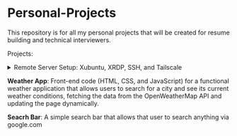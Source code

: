 # Personal-Projects
This repository is for all my personal projects that will be created for resume building and technical interviewers.

Projects:
<details> 
  <summary>Remote Server Setup: Xubuntu, XRDP, SSH, and Tailscale</summary>
  
# Comprehensive Remote Server Setup: Xubuntu, XRDP, SSH, and Tailscale

This comprehensive guide covers the entire process of setting up a remote Xubuntu server, enabling secure SSH and RDP access both locally and externally using Tailscale. It includes specific troubleshooting steps for common graphical environment issues with XRDP.

## Table of Contents

1.  [Overview & Planning](#1-overview--planning)
2.  [Server OS Installation (Xubuntu Server)](#2-server-os-installation-xubuntu-server)
    * [Initial SSH Access during Installation](#initial-ssh-access-during-installation)
3.  [Basic Server Configuration](#3-basic-server-configuration)
    * [Update & Upgrade System](#update--upgrade-system)
    * [Install Xfce Desktop Environment](#install-xfce-desktop-environment)
4.  [Tailscale VPN Setup](#4-tailscale-vpn-setup)
    * [On the Xubuntu Server](#on-the-xubuntu-server)
    * [On the Client Machine (e.g., Debian Laptop)](#on-the-client-machine-eg-debian-laptop)
5.  [SSH Server Configuration](#5-ssh-server-configuration)
    * [Verify SSH Daemon Status](#verify-ssh-daemon-status)
    * [Configure SSH for Custom Port (Optional but Recommended)](#configure-ssh-for-custom-port-optional-but-recommended)
    * [Verify SSH Daemon Listening Ports](#verify-ssh-daemon-listening-ports)
6.  [XRDP (Remote Desktop) Installation & Configuration](#6-xrdp-remote-desktop-installation--configuration)
    * [Install XRDP](#install-xrdp)
    * [Configure User Session for Xfce](#configure-user-session-for-xfce)
    * [Modify XRDP Session Start Script](#modify-xrdp-session-start-script)
    * [XRDP Certificate Permissions Fix](#xrdp-certificate-permissions-fix)
    * [**Critical Fix: Using Xvfb Backend for Display**](#critical-fix-using-xvfb-backend-for-display)
7.  [Firewall Configuration (UFW)](#7-firewall-configuration-ufw)
8.  [Client-Side Setup (Remmina for RDP)](#8-client-side-setup-remmina-for-rdp)
9.  [Testing & Access](#9-testing--access)
    * [SSH Access](#ssh-access)
    * [RDP Access](#rdp-access)
10. [Troubleshooting Common Issues](#10-troubleshooting-common-issues)

---

## 1. Overview & Planning

This guide will walk you through setting up a dedicated Xubuntu server for remote access. We will use:

* **Xubuntu Server:** A lightweight, stable Linux distribution suitable for servers.

* **Xfce Desktop Environment:** A low-resource, graphical desktop environment for remote RDP access.

* **OpenSSH Server:** For secure command-line access.

* **XRDP:** For Remote Desktop Protocol (graphical) access.

* **Tailscale:** A zero-configuration VPN that creates a secure private network between your devices, allowing seamless access whether you are on the local network or across the internet.

## 2. Server OS Installation (Xubuntu Server)

Install Xubuntu Server on your hardware. During the installation process, pay attention to the following:

* **Network Configuration:** Configure your server's network settings (DHCP is usually fine for home use).

* **User Setup:** Create a standard user (e.g., `jw`) and set a strong password. You will use this user for both SSH and RDP.

* **Install OpenSSH server:** This is **critical** for remote command-line access. Ensure you select the option to install the OpenSSH server during the installation process.

### Initial SSH Access during Installation

Once the server finishes installing and reboots, you should be able to SSH into it from your local network (e.g., from your Debian laptop).

**On your Client Machine (e.g., Debian Laptop):**

1.  **Find your server's local IP address:** You can find this on your server by running `ip a` or checking your router's connected devices list. Let's assume it's `192.168.1.153`.

2.  **SSH into the server:**

    ```bash
    ssh your_username@192.168.1.153
    # e.g., ssh jw@192.168.1.153
    ```

    You will be prompted for your user password. If this works, your basic SSH setup is good. Keep this SSH session open for subsequent steps.

## 3. Basic Server Configuration

### Update & Upgrade System

Always start by ensuring your system is up-to-date.

**On your Xubuntu Server (via SSH):**

```bash
sudo apt update
sudo apt upgrade -y
sudo apt autoremove -y
```

Install Xfce Desktop Environment
If you installed Xubuntu Server, Xfce is likely already present. If you installed a minimal Ubuntu Server, install Xfce now.

On your Xubuntu Server (via SSH):

```bash
sudo apt install -y xubuntu-desktop
```
This package pulls in the full Xfce desktop experience.

# 4. Tailscale VPN Setup
Tailscale simplifies secure remote access by creating a private network over the internet.

On the Xubuntu Server
On your Xubuntu Server (via SSH):

Install Tailscale:

```bash

curl -fsSL [https://tailscale.com/install.sh](https://tailscale.com/install.sh) | sh
```
Authenticate Tailscale:

```bash

sudo tailscale up
```

This will output a unique URL (e.g., https://login.tailscale.com/a/a3761a801e006).

Copy this URL.

On your client machine (e.g., Debian laptop), open a web browser and paste the URL.

Follow the prompts to log in to your Tailscale account and authorize the server to join your Tailnet.

Verify Tailscale status:

```bash

sudo tailscale status
```
Note the Tailscale IP address assigned to your Xubuntu server (it will start with 100.). This is the IP you will use for remote access.

On the Client Machine (e.g., Debian Laptop)
On your Debian Laptop (in a new terminal, not your SSH session to the server):

Install Tailscale:

```bash

curl -fsSL [https://tailscale.com/install.sh](https://tailscale.com/install.sh) | sh
```
Authenticate Tailscale:

```bash

sudo tailscale up
```
This will also output a URL. Open it in your web browser and authorize your laptop.

Verify Tailscale status:

```bash

tailscale status
```
Confirm both your laptop and the Xubuntu server are listed as active in your Tailnet.

# 5. SSH Server Configuration
While SSH is typically installed with Xubuntu Server, you might have configured a custom port. Tailscale allows connections to any port open on the server, but it's good to verify SSH is listening correctly.

Verify SSH Daemon Status
On your Xubuntu Server (via SSH):

```bash

sudo systemctl status ssh
```
Ensure it shows Active: active (running). If not, start it:

```bash

sudo systemctl start ssh
sudo systemctl enable ssh
```
Configure SSH for Custom Port (Optional but Recommended)
If you wish to use a port other than the default 22 for SSH, configure it now.

On your Xubuntu Server (via SSH):

Edit sshd_config:

```bash

sudo nano /etc/ssh/sshd_config
```
Find the line #Port 22. Uncomment it (remove #) and change 22 to your desired port (e.g., 22022). You can also add another Port line if you want to listen on multiple ports.

```ini, TOML

Port 22022 # Your custom port
#Port 22   # Keep if you want default too
```
Save and exit (Ctrl+O, Enter, Ctrl+X).

Restart SSH service:

```bash

sudo systemctl restart ssh
```
Verify SSH Daemon Listening Ports
On your Xubuntu Server (via SSH):

```bash

sudo ss -tlpn | grep sshd
```
Look for lines like 0.0.0.0:22022 or 0.0.0.0:22 to confirm sshd is listening on the correct ports.

# 6. XRDP (Remote Desktop) Installation & Configuration
Install XRDP
On your Xubuntu Server (via SSH):

```bash

sudo apt install -y xrdp
```
Configure User Session for Xfce
Tell XRDP to explicitly start your Xfce session.

On your Xubuntu Server (via SSH):

Create/Edit ~/.xsession file:

```bash

echo "xfce4-session" > ~/.xsession
```
Make ~/.xsession executable:

```bash

chmod +x ~/.xsession
```
Modify XRDP Session Start Script
Ensure XRDP prioritizes running your .xsession file.

On your Xubuntu Server (via SSH):

Backup the original startwm.sh:

```bash

sudo cp /etc/xrdp/startwm.sh /etc/xrdp/startwm.sh.bak
```
Edit startwm.sh:

```bash

sudo nano /etc/xrdp/startwm.sh
```
Find the lines at the end of the script:

```bash

test -x /etc/X11/Xsession && exec /etc/X11/Xsession
exec /bin/sh /etc/X11/Xsession
```
Replace those two lines with this block:

```bash

# Prioritize user's .xsession
if [ -x "$HOME/.xsession" ]; then
  exec "$HOME/.xsession"
fi

# Fallback to the default Xsession if ~/.xsession is not found or not executable
test -x /etc/X11/Xsession && exec /etc/X11/Xsession
exec /bin/sh /etc/X11/Xsession
```
Save the file (Ctrl+O, Enter, Ctrl+X).

XRDP Certificate Permissions Fix
Correct permissions for xrdp's private key to avoid TLS warnings.

On your Xubuntu Server (via SSH):

```bash

sudo chmod 440 /etc/xrdp/key.pem
sudo chown root:xrdp /etc/xrdp/key.pem
sudo adduser xrdp ssl-cert
```
(The adduser command might indicate the user is already a member, which is fine.)

Critical Fix: Using Xvfb Backend for Display
If you encounter black screens or immediate disconnections after XRDP login (often due to graphics driver issues like missing /dev/dri/card0), this is the solution. Xvfb creates a virtual display, bypassing your physical GPU.

On your Xubuntu Server (via SSH):

Stop the xrdp service:

```bash

sudo systemctl stop xrdp
```
Install xvfb and x11-xserver-utils:

```bash

sudo apt update
sudo apt install -y xvfb x11-xserver-utils
```
Edit /etc/xrdp/xrdp.ini:

```bash

sudo nano /etc/xrdp/xrdp.ini
```
Comment out the [Xorg] section entirely. Place a semicolon ; at the beginning of every line in the [Xorg] section, including the [Xorg] header itself.

```ini, TOML

;[Xorg]
;name=Xorg
;lib=libxup.so
;username=ask
;password=ask
;ip=127.0.0.1
;port=-1
;param=-depth 24
;#xserver=-1
;#delay_ms=2000
```
Add or modify an [Xvfb] section. Scroll to the end of the file or find an existing [Xvnc] / [Xvfb] block. Add or configure it like this:

```ini, TOML

[Xvfb]
name=Xvfb
lib=libxup.so
username=ask
password=ask
ip=127.0.0.1
port=-1
# Configure resolution and color depth for the virtual display
param=-s 1920x1080 -depth 24 -nolisten tcp +extension GLX +extension RANDR +extension RENDER
# You can adjust '1920x1080' to your preferred resolution.
#xserver=/usr/bin/Xvfb
#delay_ms=2000
```
Save the file (Ctrl+O, Enter, Ctrl+X).

Restart the xrdp service:

```bash

sudo systemctl restart xrdp
```
# 7. Firewall Configuration (UFW)
Configure your server's firewall to allow SSH and RDP connections. UFW (Uncomplicated Firewall) is recommended.

On your Xubuntu Server (via SSH):

Allow SSH:

```bash

sudo ufw allow ssh
```
# If you changed SSH port to 22022, use:
# sudo ufw allow 22022/tcp
Allow XRDP:

```bash

sudo ufw allow 3389/tcp
```
Enable the firewall (if not already enabled):

```bash

sudo ufw enable
```
Confirm with y if prompted.

Check firewall status:

```bash

sudo ufw status
```
You should see rules for your configured SSH port and 3389/tcp listed as ALLOW.

# 8. Client-Side Setup (Remmina for RDP)
Remmina is a popular RDP client for Linux.

On your Debian Laptop:

Install Remmina (if not already installed):

```bash

sudo apt install -y remmina remmina-plugin-rdp
```
Open Remmina: Find it in your applications menu or run remmina from the terminal.

Create a New Connection Profile:

Click the + icon or File > New Connection Profile.

Name: Give it a descriptive name (e.g., "Xubuntu Server Tailscale RDP").

Protocol: Select RDP - Remote Desktop Protocol.

Server: Enter the Tailscale IP address of your Xubuntu server (e.g., 100.70.160.6).

Port: This should automatically populate to 3389. If not, manually set it to 3389.

Username: Your Xubuntu username (e.g., jw).

Password: Your Xubuntu user's password.

Resolution Tab: You can set a custom resolution here if desired.

SSH Tunnel Tab: Ensure "Enable SSH tunnel" is UNCHECKED. Tailscale handles the secure connection; Remmina's SSH tunnel is not needed.

Save and Connect: Click "Save and Connect".

Accept Certificate: The first time, you might be prompted to accept a self-signed certificate. Click "Accept" or "Always accept".

XRDP Login Screen: You will then see the xrdp login screen (typically a grey background with "Xorg" or "Xvfb" and username/password fields). Enter your Xubuntu username and password again here.

You should now see your Xfce desktop environment!

# 9. Testing & Access
SSH Access
On your Client Machine (e.g., Debian Laptop):

```bash

# If using default SSH port 22:
ssh your_username@<Xubuntu_Tailscale_IP_Address>

# If using custom SSH port (e.g., 22022):
ssh -p 22022 your_username@<Xubuntu_Tailscale_IP_Address>

# Example for user 'jw' and IP '100.70.160.6' with custom port 22022:
ssh -p 22022 jw@100.70.160.6
You will be prompted for your user password. This connection is now secured and routed via Tailscale, working from anywhere with internet access.
```
**RDP Access**
On your Client Machine (e.g., Debian Laptop):

Launch Remmina and connect using the profile you configured. This RDP connection is also secured and routed via Tailscale, working from anywhere with internet access.

# 10. Troubleshooting Common Issues
Tailscale command not found on client/server:

This happens if the snapd path isn't updated. Try logging out and back in to your terminal session.

Alternatively, use the full path to the Tailscale executable, e.g., sudo /snap/bin/tailscale up or sudo /snap/tailscale/current/bin/tailscale up.

"Connection refused" when SSHing or RDPing:

Ensure the Xubuntu server is powered on and fully booted.

Verify sshd (for SSH) and xrdp (for RDP) services are active (running) on the server:

```bash

sudo systemctl status ssh
sudo systemctl status xrdp
```
Verify sshd is listening on the correct port: sudo ss -tlpn | grep sshd.

Check ufw status on the server to ensure ports are open.

Confirm Tailscale is active on both client and server: sudo tailscale status.

Black screen or immediate disconnect after RDP login:

This is typically a desktop environment startup issue within XRDP.

Recheck ~/.xsession content: It should ONLY be xfce4-session. (echo "xfce4-session" > ~/.xsession followed by chmod +x ~/.xsession)

Verify /etc/xrdp/startwm.sh correctly executes ~/.xsession (see section 5.2).

Crucially, ensure Xvfb is configured correctly in /etc/xrdp/xrdp.ini (Section 6.4) and that the [Xorg] section is commented out.

Check ~/.xsession-errors on the server for any messages logged during the failed session attempt.

Check xrdp logs: sudo journalctl -u xrdp.service -f (while trying to connect).

Permission denied for /etc/xrdp/key.pem:

Run:

```bash

sudo chmod 440 /etc/xrdp/key.pem
sudo chown root:xrdp /etc/xrdp/key.pem
sudo adduser xrdp ssl-cert
sudo systemctl restart xrdp
```
Slow RDP performance:

Expected when using Xvfb as it lacks hardware acceleration.

Consider lowering the resolution in the [Xvfb] section's param line in /etc/xrdp/xrdp.ini (e.g., -s 1280x720).


</details>


**Weather App**:
Front-end code (HTML, CSS, and JavaScript) for a functional weather application that allows users to search for a city and see its current weather conditions, fetching the data from the OpenWeatherMap API and updating the page dynamically.

**Seacrh Bar**:
A simple search bar that allows that user to search anything via google.com




